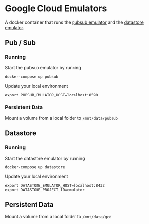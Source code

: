 # Google Cloud Emulators

A docker container that runs the [pubsub emulator](https://cloud.google.com/pubsub/docs/emulator) and the [datastore emulator](https://cloud.google.com/datastore/docs/tools/datastore-emulator).

## Pub / Sub

### Running

Start the pubsub emulator by running

    docker-compose up pubsub

Update your local environment

    export PUBSUB_EMULATOR_HOST=localhost:8590

### Persistent Data

Mount a volume from a local folder to `/mnt/data/pubsub`

## Datastore

### Running

Start the datastore emulator by running

    docker-compose up datastore

Update your local environment

    export DATASTORE_EMULATOR_HOST=localhost:8432
    export DATASTORE_PROJECT_ID=emulator

## Persistent Data

Mount a volume from a local folder to `/mnt/data/gcd`
